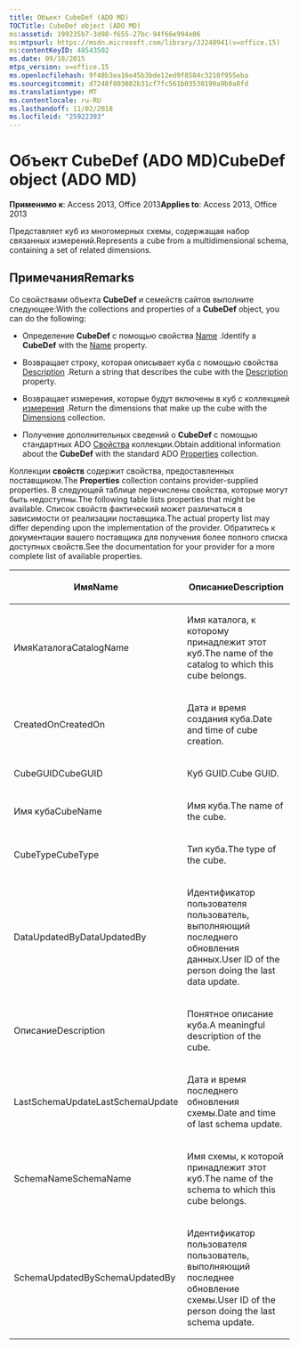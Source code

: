 ```yaml
---
title: Объект CubeDef (ADO MD)
TOCTitle: CubeDef object (ADO MD)
ms:assetid: 199235b7-3d98-f655-27bc-94f66e994e06
ms:mtpsurl: https://msdn.microsoft.com/library/JJ248941(v=office.15)
ms:contentKeyID: 48543502
ms.date: 09/18/2015
mtps_version: v=office.15
ms.openlocfilehash: 9f48b3ea16e45b3bde12ed9f8584c3218f955eba
ms.sourcegitcommit: d7248f803002b31cf7fc561b03530199a9b0a8fd
ms.translationtype: MT
ms.contentlocale: ru-RU
ms.lasthandoff: 11/02/2018
ms.locfileid: "25922393"
---
```

# <a name="cubedef-object-ado-md"></a><span data-ttu-id="30f09-102">Объект CubeDef (ADO MD)</span><span class="sxs-lookup"><span data-stu-id="30f09-102">CubeDef object (ADO MD)</span></span>


<span data-ttu-id="30f09-103">**Применимо к**: Access 2013, Office 2013</span><span class="sxs-lookup"><span data-stu-id="30f09-103">**Applies to**: Access 2013, Office 2013</span></span>

<span data-ttu-id="30f09-104">Представляет куб из многомерных схемы, содержащая набор связанных измерений.</span><span class="sxs-lookup"><span data-stu-id="30f09-104">Represents a cube from a multidimensional schema, containing a set of related dimensions.</span></span>

## <a name="remarks"></a><span data-ttu-id="30f09-105">Примечания</span><span class="sxs-lookup"><span data-stu-id="30f09-105">Remarks</span></span>

<span data-ttu-id="30f09-106">Со свойствами объекта **CubeDef** и семейств сайтов выполните следующее:</span><span class="sxs-lookup"><span data-stu-id="30f09-106">With the collections and properties of a **CubeDef** object, you can do the following:</span></span>

  - <span data-ttu-id="30f09-107">Определение **CubeDef** с помощью свойства [Name](name-property-ado-md.md) .</span><span class="sxs-lookup"><span data-stu-id="30f09-107">Identify a **CubeDef** with the [Name](name-property-ado-md.md) property.</span></span>

  - <span data-ttu-id="30f09-108">Возвращает строку, которая описывает куба с помощью свойства [Description](description-property-ado-md.md) .</span><span class="sxs-lookup"><span data-stu-id="30f09-108">Return a string that describes the cube with the [Description](description-property-ado-md.md) property.</span></span>

  - <span data-ttu-id="30f09-109">Возвращает измерения, которые будут включены в куб с коллекцией [измерения](dimensions-collection-ado-md.md) .</span><span class="sxs-lookup"><span data-stu-id="30f09-109">Return the dimensions that make up the cube with the [Dimensions](dimensions-collection-ado-md.md) collection.</span></span>

  - <span data-ttu-id="30f09-110">Получение дополнительных сведений о **CubeDef** с помощью стандартных ADO [Свойства](properties-collection-ado.md) коллекции.</span><span class="sxs-lookup"><span data-stu-id="30f09-110">Obtain additional information about the **CubeDef** with the standard ADO [Properties](properties-collection-ado.md) collection.</span></span>

<span data-ttu-id="30f09-111">Коллекции **свойств** содержит свойства, предоставленных поставщиком.</span><span class="sxs-lookup"><span data-stu-id="30f09-111">The **Properties** collection contains provider-supplied properties.</span></span> <span data-ttu-id="30f09-112">В следующей таблице перечислены свойства, которые могут быть недоступны.</span><span class="sxs-lookup"><span data-stu-id="30f09-112">The following table lists properties that might be available.</span></span> <span data-ttu-id="30f09-113">Список свойств фактический может различаться в зависимости от реализации поставщика.</span><span class="sxs-lookup"><span data-stu-id="30f09-113">The actual property list may differ depending upon the implementation of the provider.</span></span> <span data-ttu-id="30f09-114">Обратитесь к документации вашего поставщика для получения более полного списка доступных свойств.</span><span class="sxs-lookup"><span data-stu-id="30f09-114">See the documentation for your provider for a more complete list of available properties.</span></span>

<table>
<colgroup>
<col style="width: 50%" />
<col style="width: 50%" />
</colgroup>
<thead>
<tr class="header">
<th><p><span data-ttu-id="30f09-115">Имя</span><span class="sxs-lookup"><span data-stu-id="30f09-115">Name</span></span></p></th>
<th><p><span data-ttu-id="30f09-116">Описание</span><span class="sxs-lookup"><span data-stu-id="30f09-116">Description</span></span></p></th>
</tr>
</thead>
<tbody>
<tr class="odd">
<td><p><span data-ttu-id="30f09-117">ИмяКаталога</span><span class="sxs-lookup"><span data-stu-id="30f09-117">CatalogName</span></span></p></td>
<td><p><span data-ttu-id="30f09-118">Имя каталога, к которому принадлежит этот куб.</span><span class="sxs-lookup"><span data-stu-id="30f09-118">The name of the catalog to which this cube belongs.</span></span></p></td>
</tr>
<tr class="even">
<td><p><span data-ttu-id="30f09-119">CreatedOn</span><span class="sxs-lookup"><span data-stu-id="30f09-119">CreatedOn</span></span></p></td>
<td><p><span data-ttu-id="30f09-120">Дата и время создания куба.</span><span class="sxs-lookup"><span data-stu-id="30f09-120">Date and time of cube creation.</span></span></p></td>
</tr>
<tr class="odd">
<td><p><span data-ttu-id="30f09-121">CubeGUID</span><span class="sxs-lookup"><span data-stu-id="30f09-121">CubeGUID</span></span></p></td>
<td><p><span data-ttu-id="30f09-122">Куб GUID.</span><span class="sxs-lookup"><span data-stu-id="30f09-122">Cube GUID.</span></span></p></td>
</tr>
<tr class="even">
<td><p><span data-ttu-id="30f09-123">Имя куба</span><span class="sxs-lookup"><span data-stu-id="30f09-123">CubeName</span></span></p></td>
<td><p><span data-ttu-id="30f09-124">Имя куба.</span><span class="sxs-lookup"><span data-stu-id="30f09-124">The name of the cube.</span></span></p></td>
</tr>
<tr class="odd">
<td><p><span data-ttu-id="30f09-125">CubeType</span><span class="sxs-lookup"><span data-stu-id="30f09-125">CubeType</span></span></p></td>
<td><p><span data-ttu-id="30f09-126">Тип куба.</span><span class="sxs-lookup"><span data-stu-id="30f09-126">The type of the cube.</span></span></p></td>
</tr>
<tr class="even">
<td><p><span data-ttu-id="30f09-127">DataUpdatedBy</span><span class="sxs-lookup"><span data-stu-id="30f09-127">DataUpdatedBy</span></span></p></td>
<td><p><span data-ttu-id="30f09-128">Идентификатор пользователя пользователь, выполняющий последнего обновления данных.</span><span class="sxs-lookup"><span data-stu-id="30f09-128">User ID of the person doing the last data update.</span></span></p></td>
</tr>
<tr class="odd">
<td><p><span data-ttu-id="30f09-129">Описание</span><span class="sxs-lookup"><span data-stu-id="30f09-129">Description</span></span></p></td>
<td><p><span data-ttu-id="30f09-130">Понятное описание куба.</span><span class="sxs-lookup"><span data-stu-id="30f09-130">A meaningful description of the cube.</span></span></p></td>
</tr>
<tr class="even">
<td><p><span data-ttu-id="30f09-131">LastSchemaUpdate</span><span class="sxs-lookup"><span data-stu-id="30f09-131">LastSchemaUpdate</span></span></p></td>
<td><p><span data-ttu-id="30f09-132">Дата и время последнего обновления схемы.</span><span class="sxs-lookup"><span data-stu-id="30f09-132">Date and time of last schema update.</span></span></p></td>
</tr>
<tr class="odd">
<td><p><span data-ttu-id="30f09-133">SchemaName</span><span class="sxs-lookup"><span data-stu-id="30f09-133">SchemaName</span></span></p></td>
<td><p><span data-ttu-id="30f09-134">Имя схемы, к которой принадлежит этот куб.</span><span class="sxs-lookup"><span data-stu-id="30f09-134">The name of the schema to which this cube belongs.</span></span></p></td>
</tr>
<tr class="even">
<td><p><span data-ttu-id="30f09-135">SchemaUpdatedBy</span><span class="sxs-lookup"><span data-stu-id="30f09-135">SchemaUpdatedBy</span></span></p></td>
<td><p><span data-ttu-id="30f09-136">Идентификатор пользователя пользователь, выполняющий последнее обновление схемы.</span><span class="sxs-lookup"><span data-stu-id="30f09-136">User ID of the person doing the last schema update.</span></span></p></td>
</tr>
</tbody>
</table>

